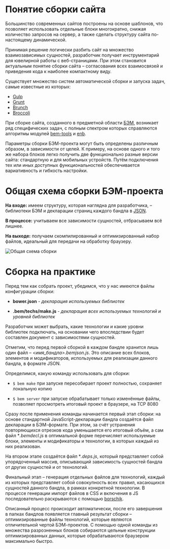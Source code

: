 # Понятие сборки сайта

Большинство современных сайтов построены на основе шаблонов, что позволяет использовать отдельные блоки многократно, снижая количество запросов на сервер, а также сделать структуру сайта по-настоящему динамической.

Принимая решение логически разбить сайт на множество взаимозависимых сущностей, разработчик получает инструментарий для ювелирной работы с веб-страницами. При этом становится актуальным понятие сборки сайта – согласования всех взаимосвязей и приведения кода к наиболее компактному виду.

Существует множество систем автоматической сборки и запуска задач, самые известные из которых:

* [Gulp](http://gulpjs.com/)
* [Grunt](http://gruntjs.com/)
* [Brunch](http://brunch.io/)
* [Broccoli](https://www.npmjs.org/package/broccoli)

При сборке сайта, созданного в предметной области [БЭМ](http://ru.bem.info/method/definitions/), возникает ряд специфических задач, с полным спектром которых справляются алгоритмы модулей [bem-tools](http://ru.bem.info/tools/bem/bem-tools/) и [enb](http://enb-make.info/). 

Параметры сборки БЭМ-проекта могут быть определены различным образом, в зависимости от целей. К примеру, на основе одного и того же набора блоков легко получить две функционально разные версии сайта: стандартную и для мобильных устройств. Путём подключения тех или иных доступных функциональностей обеспечивается вариативность и гибкость настройки.

# Общая схема сборки БЭМ-проекта

**На входе:** имеем структуру, которая наглядна для разработчика, – библиотеки БЭМ и декларации страниц каждого бандла в [JSON](http://www.json.org/).

**В процессе:** учитываем все зависимости сущностей, отбрасываем всё лишнее.

**На выходе:** получаем скомпилированный и оптимизированный набор файлов, идеальный для передачи на обработку браузеру.

![Общая схема сборки](http://cs616029.vk.me/v616029206/18e93/XNOPEuyQlyE.jpg)

# Сборка на практике

Перед тем как собрать проект, убедимся, что у нас имеются файлы конфигурации сборки:

*	**bower.json** - *декларация используемых библиотек*

* **.bem/techs/make.js** - *декларация всех используемых технологий и уровней библиотек*

Разработчик может выбрать, какие технологии и какие уровни библиотек подключать, на основании чего впоследствии будет составлен документ с зависимостями сущностей.

Отметим, что перед первой сборкой в каждом бандле хранится лишь один файл – *<имя_бандла>.bemjson.js*. Это описание всех блоков, элементов и модификаторов, используемых для реализации данного бандла, в формате JSON.

Определимся, какую команду использовать для сборки:

* `$ bem make` при запуске пересобирает проект полностью, сохраняет локальную копию

* `$ bem server` при запуске обрабатывает только изменённые файлы, позволяет просмотреть итоговый проект в браузере, на TCP 8080

Сразу после применения команды начинается первый этап сборки: на основе стандартной JavaScript-декларации бандла создаётся файл декларации в БЭМ-формате. При этом, за счёт устранения повторяющихся отрезков кода уменьшается его итоговый объём, а сам файл **.bemdecl.js* в оптимальной форме перечисляет используемые блоки, элементы и модификаторы и технологии, в которых каждый из них реализован. 

На втором этапе создаётся файл **.deps.js*, который представляет собой упорядоченный массив, описывающий зависимость сущностей бандла от других сущностей и от технологий.

Финальный этап – генерация отдельных файлов для технологий, каждый из которых представляет собой совокупность всех правил, касающихся сущностей данного бандла, в рамках конкретной технологии. В процессе генерации импорт файлов в CSS и включения в JS последовательно раскрываются с помощью [borschik](http://ru.bem.info/tools/optimizers/borschik/).

Описанный процесс происходит автоматически, после его завершения в папках бандлов появляется главный результат сборки – оптимизированные файлы технологий, которые являются отличительной чертой БЭМ-проектов. С помощью одной команды из множества разрозненных блоков собираются цельные конструкции оптимизированных данных, которые обрабатываются браузером максимально быстро.
